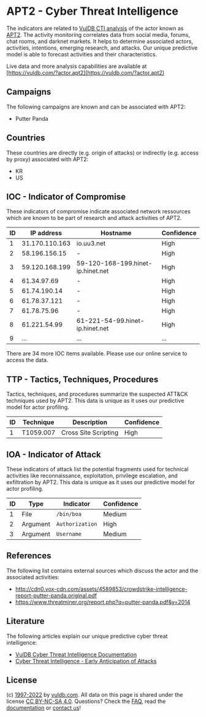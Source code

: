 # APT2 - Cyber Threat Intelligence

The indicators are related to [VulDB CTI analysis](https://vuldb.com/?kb.cti) of the actor known as [APT2](https://vuldb.com/?actor.apt2). The activity monitoring correlates data from social media, forums, chat rooms, and darknet markets. It helps to determine associated actors, activities, intentions, emerging research, and attacks. Our unique predictive model is able to forecast activities and their characteristics.

Live data and more analysis capabilities are available at [https://vuldb.com/?actor.apt2](https://vuldb.com/?actor.apt2)

## Campaigns

The following campaigns are known and can be associated with APT2:

* Putter Panda

## Countries

These countries are directly (e.g. origin of attacks) or indirectly (e.g. access by proxy) associated with APT2:

* KR
* US

## IOC - Indicator of Compromise

These indicators of compromise indicate associated network ressources which are known to be part of research and attack activities of APT2.

ID | IP address | Hostname | Confidence
-- | ---------- | -------- | ----------
1 | 31.170.110.163 | io.uu3.net | High
2 | 58.196.156.15 | - | High
3 | 59.120.168.199 | 59-120-168-199.hinet-ip.hinet.net | High
4 | 61.34.97.69 | - | High
5 | 61.74.190.14 | - | High
6 | 61.78.37.121 | - | High
7 | 61.78.75.96 | - | High
8 | 61.221.54.99 | 61-221-54-99.hinet-ip.hinet.net | High
9 | ... | ... | ...

There are 34 more IOC items available. Please use our online service to access the data.

## TTP - Tactics, Techniques, Procedures

Tactics, techniques, and procedures summarize the suspected ATT&CK techniques used by APT2. This data is unique as it uses our predictive model for actor profiling.

ID | Technique | Description | Confidence
-- | --------- | ----------- | ----------
1 | T1059.007 | Cross Site Scripting | High

## IOA - Indicator of Attack

These indicators of attack list the potential fragments used for technical activities like reconnaissance, exploitation, privilege escalation, and exfiltration by APT2. This data is unique as it uses our predictive model for actor profiling.

ID | Type | Indicator | Confidence
-- | ---- | --------- | ----------
1 | File | `/bin/boa` | Medium
2 | Argument | `Authorization` | High
3 | Argument | `Username` | Medium

## References

The following list contains external sources which discuss the actor and the associated activities:

* http://cdn0.vox-cdn.com/assets/4589853/crowdstrike-intelligence-report-putter-panda.original.pdf
* https://www.threatminer.org/report.php?q=putter-panda.pdf&y=2014

## Literature

The following articles explain our unique predictive cyber threat intelligence:

* [VulDB Cyber Threat Intelligence Documentation](https://vuldb.com/?kb.cti)
* [Cyber Threat Intelligence - Early Anticipation of Attacks](https://www.scip.ch/en/?labs.20201022)

## License

(c) [1997-2022](https://vuldb.com/?kb.changelog) by [vuldb.com](https://vuldb.com/?kb.about). All data on this page is shared under the license [CC BY-NC-SA 4.0](https://creativecommons.org/licenses/by-nc-sa/4.0/). Questions? Check the [FAQ](https://vuldb.com/?kb.faq), read the [documentation](https://vuldb.com/?kb) or [contact us](https://vuldb.com/?contact)!
